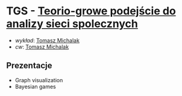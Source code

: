 # TGS - [Teorio-growe podejście do analizy sieci spolecznych](https://usosweb.mimuw.edu.pl/kontroler.php?_action=katalog2/przedmioty/pokazPrzedmiot&kod=1000-2M14TGS)

- *wykład*: [Tomasz Michalak](https://usosweb.mimuw.edu.pl/kontroler.php?_action=katalog2/osoby/pokazOsobe&os_id=175495)
- *cw*: [Tomasz Michalak](https://usosweb.mimuw.edu.pl/kontroler.php?_action=katalog2/osoby/pokazOsobe&os_id=175495)

## Prezentacje
* Graph visualization
* Bayesian games

